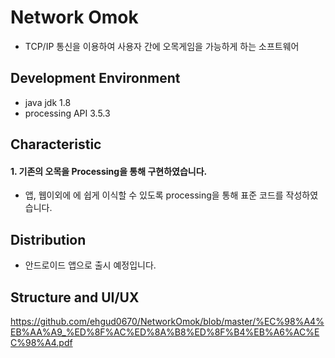 # Network Omok

* TCP/IP 통신을 이용하여 사용자 간에 오목게임을 가능하게 하는 소프트웨어

## Development Environment

* java jdk 1.8
* processing API 3.5.3

## Characteristic

#### 1. 기존의 오목을 Processing을 통해 구현하였습니다. 

* 앱, 웹이외에 에 쉽게 이식할 수 있도록 processing을 통해 표준 코드를 작성하였습니다. 

## Distribution

* 안드로이드 앱으로 출시 예정입니다.

## Structure and UI/UX

<https://github.com/ehgud0670/NetworkOmok/blob/master/%EC%98%A4%EB%AA%A9_%ED%8F%AC%ED%8A%B8%ED%8F%B4%EB%A6%AC%EC%98%A4.pdf>

